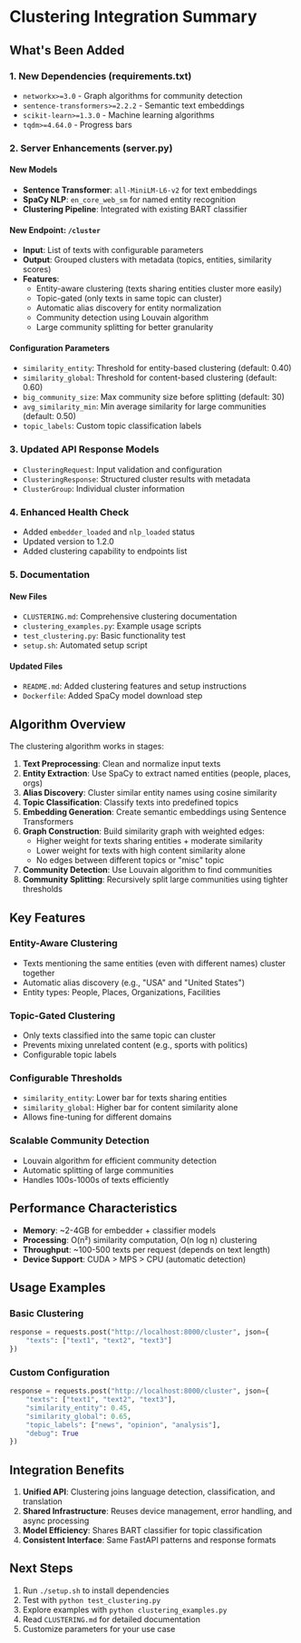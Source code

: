 # Clustering Integration Summary

## What's Been Added

### 1. New Dependencies (requirements.txt)
- `networkx>=3.0` - Graph algorithms for community detection
- `sentence-transformers>=2.2.2` - Semantic text embeddings  
- `scikit-learn>=1.3.0` - Machine learning algorithms
- `tqdm>=4.64.0` - Progress bars

### 2. Server Enhancements (server.py)

#### New Models
- **Sentence Transformer**: `all-MiniLM-L6-v2` for text embeddings
- **SpaCy NLP**: `en_core_web_sm` for named entity recognition
- **Clustering Pipeline**: Integrated with existing BART classifier

#### New Endpoint: `/cluster`
- **Input**: List of texts with configurable parameters
- **Output**: Grouped clusters with metadata (topics, entities, similarity scores)
- **Features**:
  - Entity-aware clustering (texts sharing entities cluster more easily)
  - Topic-gated (only texts in same topic can cluster)
  - Automatic alias discovery for entity normalization
  - Community detection using Louvain algorithm
  - Large community splitting for better granularity

#### Configuration Parameters
- `similarity_entity`: Threshold for entity-based clustering (default: 0.40)
- `similarity_global`: Threshold for content-based clustering (default: 0.60)  
- `big_community_size`: Max community size before splitting (default: 30)
- `avg_similarity_min`: Min average similarity for large communities (default: 0.50)
- `topic_labels`: Custom topic classification labels

### 3. Updated API Response Models
- `ClusteringRequest`: Input validation and configuration
- `ClusteringResponse`: Structured cluster results with metadata
- `ClusterGroup`: Individual cluster information

### 4. Enhanced Health Check
- Added `embedder_loaded` and `nlp_loaded` status
- Updated version to 1.2.0
- Added clustering capability to endpoints list

### 5. Documentation

#### New Files
- `CLUSTERING.md`: Comprehensive clustering documentation
- `clustering_examples.py`: Example usage scripts
- `test_clustering.py`: Basic functionality test
- `setup.sh`: Automated setup script

#### Updated Files
- `README.md`: Added clustering features and setup instructions
- `Dockerfile`: Added SpaCy model download step

## Algorithm Overview

The clustering algorithm works in stages:

1. **Text Preprocessing**: Clean and normalize input texts
2. **Entity Extraction**: Use SpaCy to extract named entities (people, places, orgs)
3. **Alias Discovery**: Cluster similar entity names using cosine similarity
4. **Topic Classification**: Classify texts into predefined topics
5. **Embedding Generation**: Create semantic embeddings using Sentence Transformers
6. **Graph Construction**: Build similarity graph with weighted edges:
   - Higher weight for texts sharing entities + moderate similarity
   - Lower weight for texts with high content similarity alone
   - No edges between different topics or "misc" topic
7. **Community Detection**: Use Louvain algorithm to find communities
8. **Community Splitting**: Recursively split large communities using tighter thresholds

## Key Features

### Entity-Aware Clustering
- Texts mentioning the same entities (even with different names) cluster together
- Automatic alias discovery (e.g., "USA" and "United States")
- Entity types: People, Places, Organizations, Facilities

### Topic-Gated Clustering  
- Only texts classified into the same topic can cluster
- Prevents mixing unrelated content (e.g., sports with politics)
- Configurable topic labels

### Configurable Thresholds
- `similarity_entity`: Lower bar for texts sharing entities
- `similarity_global`: Higher bar for content similarity alone
- Allows fine-tuning for different domains

### Scalable Community Detection
- Louvain algorithm for efficient community detection
- Automatic splitting of large communities
- Handles 100s-1000s of texts efficiently

## Performance Characteristics

- **Memory**: ~2-4GB for embedder + classifier models
- **Processing**: O(n²) similarity computation, O(n log n) clustering
- **Throughput**: ~100-500 texts per request (depends on text length)
- **Device Support**: CUDA > MPS > CPU (automatic detection)

## Usage Examples

### Basic Clustering
```python
response = requests.post("http://localhost:8000/cluster", json={
    "texts": ["text1", "text2", "text3"]
})
```

### Custom Configuration
```python
response = requests.post("http://localhost:8000/cluster", json={
    "texts": ["text1", "text2", "text3"],
    "similarity_entity": 0.45,
    "similarity_global": 0.65,
    "topic_labels": ["news", "opinion", "analysis"],
    "debug": True
})
```

## Integration Benefits

1. **Unified API**: Clustering joins language detection, classification, and translation
2. **Shared Infrastructure**: Reuses device management, error handling, and async processing
3. **Model Efficiency**: Shares BART classifier for topic classification
4. **Consistent Interface**: Same FastAPI patterns and response formats

## Next Steps

1. Run `./setup.sh` to install dependencies
2. Test with `python test_clustering.py`
3. Explore examples with `python clustering_examples.py`
4. Read `CLUSTERING.md` for detailed documentation
5. Customize parameters for your use case
